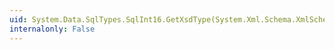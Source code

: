 ```yaml
---
uid: System.Data.SqlTypes.SqlInt16.GetXsdType(System.Xml.Schema.XmlSchemaSet)
internalonly: False
---
```

